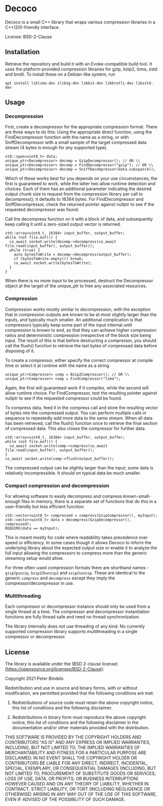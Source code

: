 # Decoco

Decoco is a small C++ library that wraps various compression libraries in a C++(20)-friendly interface.

License: BSD-2-Clause

## Installation

Retrieve the repository and build it with an Evoke-compatible build tool. It uses the platform-provided compression libraries for gzip, bzip2, lzma, zstd and brotli. To install these on a Debian-like system, run

    apt install liblzma-dev zlib1g-dev libbz2-dev libbrotli-dev libzstd-dev

## Usage

### Decompression

First, create a decompressor for the appropriate compression format. There are three ways to do this: Using the appropriate direct function, using the FindDecompressor function with the name as a string, or with SniffDecompressor with a small sample of the target compressed data stream (4 bytes is enough for any supported type).

    std::span<uint8_t> data;
    unique_ptr<Decompressor> decomp = GzipDecompressor(); // OR \\
    unique_ptr<Decompressor> decomp = FindDecompressor("gzip"); // OR \\
    unique_ptr<Decompressor> decomp = SniffDecompressor(data.subspan(4));

Which of these works best for you depends on your use circumstances; the first is guaranteed to work, while the latter two allow runtime detection and choices. Each of them has an additional parameter indicating the desired output chunk size to request from the compression library per call to decompress(); it defaults to 16384 bytes. For FindDecompressor and SniffDecompressor, check the returned pointer against nullptr to see if the requested decompressor was found.

Call the decompress function on it with a block of data, and subsequently keep calling it until a zero-sized output vector is returned.

    std::array<uint8_t, 16384> input_buffer, output_buffer;
    while (not file.eof()) {
      co_await socket.write(decomp->decompress(co_await file.read(input_buffer), output_buffer));
      while (true) {
        auto bytesToWrite = decomp->decompress(output_buffer);
        if (bytesToWrite.empty()) break;
        co_await socket.write(bytesToWrite);
      }
    }

When there is no more input to be processed, destruct the Decompressor object at the target of the unique\_ptr to free any associated resources.

### Compression

Compression works mostly similar to decompression, with the exception that in compression outputs are known to be at most slightly larger than the inputs, and typically much smaller. An additional complication is that compressors typically keep some part of the input internal until compression is known to end, so that they can achieve higher compression ratios and deterministic compression irrespective of the block size being input. The result of this is that before destructing a compressor, you should call the flush() function to retrieve the last bytes of compressed data before disposing of it.

To create a compressor, either specify the correct compressor at compile time or select it at runtime with the name as a string.

    unique_ptr<Compressor> comp = Bzip2Compressor(); // OR \\
    unique_ptr<Compressor> comp = FindCompressor("lzma");

Again, the first will guaranteed work if it compiles, while the second will allow runtime choice. For FindCompressor, test the resulting pointer against nullptr to see if the requested compressor could be found. 

To compress data, feed it in the compress call and store the resulting vector of bytes into the compressed output. You can perform multiple calls in sequence to repeatedly add more data to the same stream. When all data has been retrieved, call the flush() function once to retrieve the final section of compressed data. This also closes the compressor for further data.

    std::array<uint8_t, 16384> input_buffer, output_buffer;
    while (not file.eof()) {
      co_await socket.write(comp->compress(co_await file.read(input_buffer), output_buffer));
    }
    co_await socket.write(comp->flush(output_buffer));

The compressed output can be slightly larger than the input; some data is relatively incompressible. It should on typical data be much smaller.

### Compact compression and decompression

For allowing software to easily decompress and compress known-small-enough files in memory, there is a separate set of functions that do this in a user-friendly but less efficient function:

    std::vector<uint8_t> compressed = compress(GzipCompressor(), myInput);
    std::vector<uint8_t> data = decompress(GzipDecompressor(), compressed);
    REQUIRE(data == myInput);

This is meant mostly for code where readability takes precedence over speed or efficiency. In some cases though it allows Decoco to inform the underlying library about the expected output size or enable it to analyze the full input allowing the compressors to compress more than the generic streaming setup would allow.

For three often-used compression formats there are shorthand names - `gzip`/`gunzip`, `bzip2`/`bunzip2` and `xzip`/`xunzip`. These are identical to the generic `compress` and `decompress` except they imply the compressor/decompressor in use.

### Multithreading

Each compressor or decompressor instance should only be used from a single thread at a time. The compressor and decompressor instantiation functions are fully thread safe and need no thread synchronization.

The library internally does not use threading of any kind. No currently supported compression library supports multithreading in a single compressor or decompressor.

## License

The library is available under the (BSD 2-clause license)[https://opensource.org/licenses/BSD-2-Clause]:

Copyright 2021 Peter Bindels

Redistribution and use in source and binary forms, with or without modification, are permitted provided that the following conditions are met:

1. Redistributions of source code must retain the above copyright notice, this list of conditions and the following disclaimer.

2. Redistributions in binary form must reproduce the above copyright notice, this list of conditions and the following disclaimer in the documentation and/or other materials provided with the distribution.

THIS SOFTWARE IS PROVIDED BY THE COPYRIGHT HOLDERS AND CONTRIBUTORS "AS IS" AND ANY EXPRESS OR IMPLIED WARRANTIES, INCLUDING, BUT NOT LIMITED TO, THE IMPLIED WARRANTIES OF MERCHANTABILITY AND FITNESS FOR A PARTICULAR PURPOSE ARE DISCLAIMED. IN NO EVENT SHALL THE COPYRIGHT HOLDER OR CONTRIBUTORS BE LIABLE FOR ANY DIRECT, INDIRECT, INCIDENTAL, SPECIAL, EXEMPLARY, OR CONSEQUENTIAL DAMAGES (INCLUDING, BUT NOT LIMITED TO, PROCUREMENT OF SUBSTITUTE GOODS OR SERVICES; LOSS OF USE, DATA, OR PROFITS; OR BUSINESS INTERRUPTION) HOWEVER CAUSED AND ON ANY THEORY OF LIABILITY, WHETHER IN CONTRACT, STRICT LIABILITY, OR TORT (INCLUDING NEGLIGENCE OR OTHERWISE) ARISING IN ANY WAY OUT OF THE USE OF THIS SOFTWARE, EVEN IF ADVISED OF THE POSSIBILITY OF SUCH DAMAGE.
